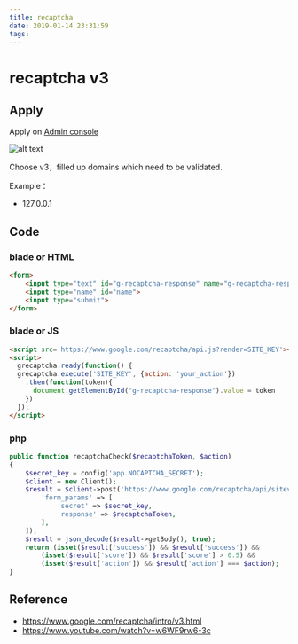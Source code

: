 ```yaml
---
title: recaptcha
date: 2019-01-14 23:31:59
tags:
---
```

# recaptcha v3

## Apply

Apply on [Admin console](https://g.co/recaptcha/v3)

![alt text](https://i.imgur.com/oUXeDZM.png)

Choose v3，filled up domains which need to be validated.

Example：
 - 127.0.0.1

## Code

### blade or HTML

```html
<form>
    <input type="text" id="g-recaptcha-response" name="g-recaptcha-response" style="display: none;">
    <input type="name" id="name">
    <input type="submit">
</form>
```

### blade or JS

```html
<script src='https://www.google.com/recaptcha/api.js?render=SITE_KEY'></script>
<script>
  grecaptcha.ready(function() {
  grecaptcha.execute('SITE_KEY', {action: 'your_action'})
    .then(function(token){
      document.getElementById("g-recaptcha-response").value = token
    })
  });
</script>

```

### php

```php
public function recaptchaCheck($recaptchaToken, $action)
{
    $secret_key = config('app.NOCAPTCHA_SECRET');
    $client = new Client();
    $result = $client->post('https://www.google.com/recaptcha/api/siteverify', [
        'form_params' => [
            'secret' => $secret_key,
            'response' => $recaptchaToken,
        ],
    ]);
    $result = json_decode($result->getBody(), true);
    return (isset($result['success']) && $result['success']) &&
        (isset($result['score']) && $result['score'] > 0.5) &&
        (isset($result['action']) && $result['action'] === $action);
}

```

## Reference
 - https://www.google.com/recaptcha/intro/v3.html
 - https://www.youtube.com/watch?v=w6WF9rw6-3c
